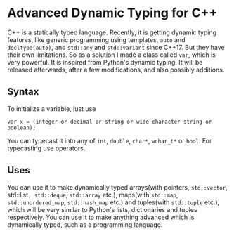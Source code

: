 # Advanced Dynamic Typing for C++  
C++ is a statically typed language. Recently, it is getting dynamic typing features, like generic programming using templates, `auto` and `decltype(auto)`, and `std::any` and `std::variant` since C++17. But they have their own limitations. So as a solution I made a class called `var`, which is very powerful. It is inspired from Python's dynamic typing. It will be released afterwards, after a few modifications, and also possibly additions.  
## Syntax  
To initialize a variable, just use  
```
var x = (integer or decimal or string or wide character string or boolean);
```  
You can typecast it into any of `int`, `double`, `char*`, `wchar_t*` or `bool`. For typecasting use operators. 
## Uses  
You can use it to make dynamically typed arrays(with pointers, `std::vector`, std::list`, std::deque`, `std::array` etc.), maps(with `std::map`, `std::unordered_map`, `std::hash_map` etc.) and tuples(with `std::tuple` etc.), which will be very similar to Python's lists, dictionaries and tuples respectively.
You can use it to make anything advanced which is dynamically typed, such as a programming language.
